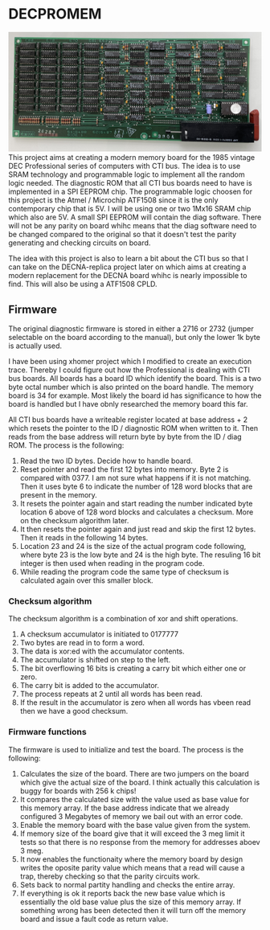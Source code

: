 # DECPROMEM

![Original PRO mem  board](OriginalBoard.jpeg)
This project aims at creating a modern memory board for the 1985 vintage DEC Professional series of computers with CTI bus. The idea is to use SRAM technology and programmable logic to implement all the random logic needed. The diagnostic ROM that all CTI bus boards need to have is implemented in a SPI EEPROM chip. The programmable logic choosen for this project is the Atmel / Microchip ATF1508 since it is the only contemporary chip that is 5V. I will be using one or two 1Mx16 SRAM chip which also are 5V. A small SPI EEPROM will contain the diag software. There will not be any parity on board whihc means that the diag software need to be changed compared to the original so that it doesn't test the parity generating and checking circuits on board.

The idea with this project is also to learn a bit about the CTI bus so that I can take on the DECNA-replica project later on which aims at creating a modern replacement for the DECNA board whihc is nearly impossible to find. This will also be using a ATF1508 CPLD.

## Firmware

The original diagnostic firmware is stored in either a 2716 or 2732 (jumper selectable on the board according to the manual), but only the lower 1k byte is actually used. 

I have been using xhomer project which I modified to create an execution trace. Thereby I could figure out how the Professional is dealing with CTI bus boards.
All boards has a board ID which identify the board. This is a two byte octal number which is also printed on the board handle. The memory board is 34 for example. Most likely the board id has significance to how the board is handled but I have obnly researched the memory board this far.

All CTI bus boards have a writeable register located at base address + 2 which resets the pointer to the ID / diagnostic ROM when written to it. Then reads from the base address will return byte by byte from the ID / diag ROM. The process is the following:

1. Read the two ID bytes. Decide how to handle board.
2. Reset pointer and read the first 12 bytes into memory. Byte 2 is compared with 0377. I am not sure what happens if it is not matching. Then it uses byte 6 to indicate the number of 128 word blocks that are present in the memory.
3. It resets the pointer again and start reading the number indicated byte location 6 above of 128 word blocks and calculates a checksum. More on the checksum algorithm later.
4. It then resets the pointer again and just read and skip the first 12 bytes. Then it reads in the following 14 bytes.
5. Location 23 and 24 is the size of the actual program code following, where byte 23 is the low byte and 24 is the high byte. The resuling 16 bit integer is then used when reading in the program code.
6. While reading the program code the same type of checksum is calculated again over this smaller block.

### Checksum algorithm

The checksum algorithm is a combination of xor and shift operations.
1. A checksum accumulator is initiated to 0177777
2. Two bytes are read in to form a word.
3. The data is xor:ed with the accumulator contents.
4. The accumulator is shifted on step to the left.
5. The bit overflowing 16 bits is creating a carry bit which either one or zero.
6. The carry bit is added to the accumulator.
7. The process repeats at 2 until all words has been read.
8. If the result in the accumulator is zero when all words has vbeen read then we have a good checksum.

### Firmware functions

The firmware is used to initialize and test the board. The process is the following:
1. Calculates the size of the board. There are two jumpers on the board which give the actual size of the board. I think actually this calculation is buggy for boards with 256 k chips!
2. It compares the calculated size with the value used as base value for this memory array. If the base address indicate that we already configured 3 Megabytes of memory we bail out with an error code.
3. Enable the memory board with the base value given from the system.
4. If memory size of the board give that it will exceed the 3 meg limit it tests so that there is no response from the memory for addresses aboev 3 meg.
5. It now enables the functionaity where  the memory board by design writes the oposite parity value which means that a read will cause a trap, thereby checking so that the parity circuits work.
6. Sets back to normal partity handling and checks the entire array.
7. If everything is ok it reports back the new base value which is essentially the old base value plus the size of this memory array. If something wrong has been detected then it will turn off the memory board and issue a fault code as return value.
   

